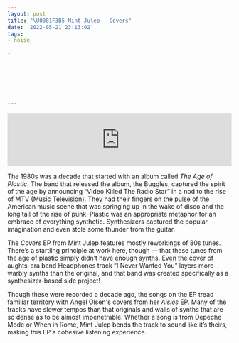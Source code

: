 ```yaml
---
layout: post
title: "\U0001F3B5 Mint Julep - Covers"
date: '2022-05-21 23:13:02'
tags:
- noise

- 







---
```


<iframe style="border: 0; width: 100%; height: 120px;" src="https://bandcamp.com/EmbeddedPlayer/album=375308185/size=large/bgcol=333333/linkcol=ffffff/tracklist=false/artwork=none/transparent=true/" seamless><a href="https://heliosmusic.bandcamp.com/album/covers">Covers by Mint Julep</a></iframe>  
<!--kg-card-end: html-->

The 1980s was a decade that started with an album called _The Age of Plastic_. The band that released the album, the Buggles, captured the spirit of the age by announcing “Video Killed The Radio Star” in a nod to the rise of MTV (Music Television). They had their fingers on the pulse of the American music scene that was springing up in the wake of disco and the long tail of the rise of punk. Plastic was an appropriate metaphor for an embrace of everything synthetic. Synthesizers captured the popular imagination and even stole some thunder from the guitar.

The _Covers_ EP from Mint Julep features mostly reworkings of 80s tunes. There’s a startling principle at work here, though — that these tunes from the age of plastic simply didn’t have enough synths. Even the cover of aughts-era band Headphones track “I Never Wanted You” layers more warbly synths than the original, and that band was created specifically as a synthesizer-based side project!

Though these were recorded a decade ago, the songs on the EP tread familiar territory with Angel Olsen's covers from her _Aisles_ EP. Many of the tracks have slower tempos than that originals and walls of synths that are so dense as to be almost impenetrable. Whether a song is from Depeche Mode or When in Rome, Mint Julep bends the track to sound like it’s theirs, making this EP a cohesive listening experience.

